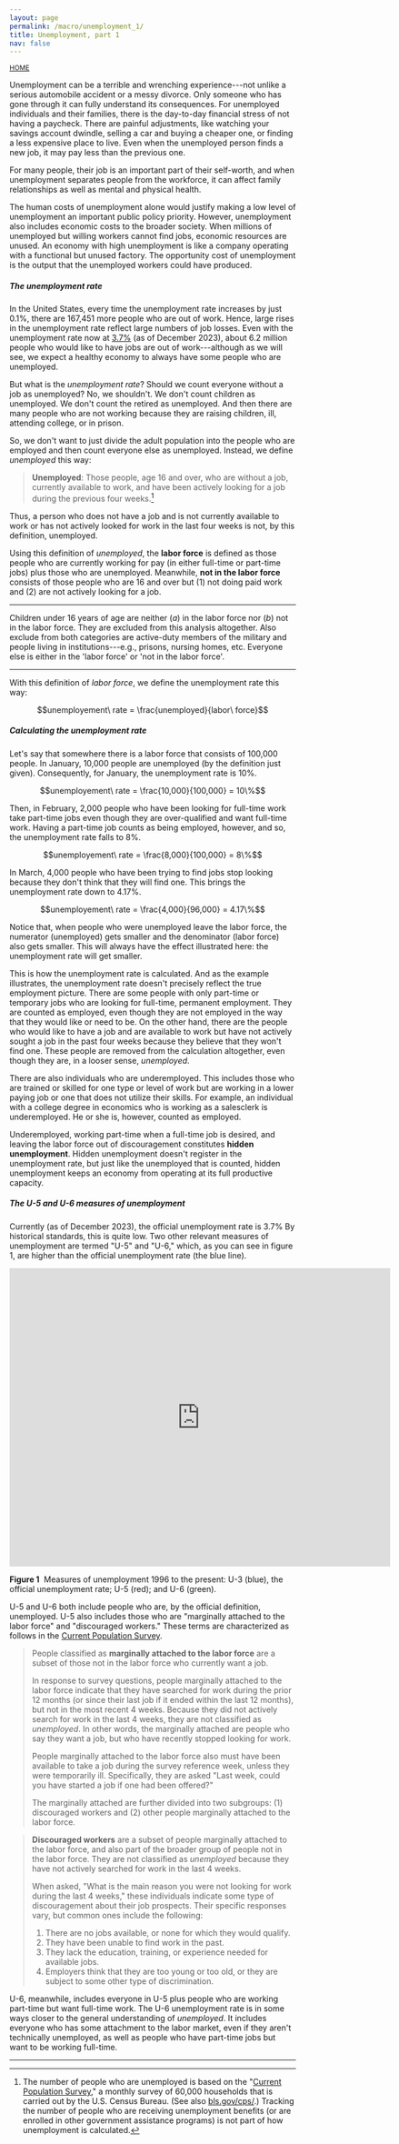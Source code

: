```yaml
---
layout: page
permalink: /macro/unemployment_1/
title: Unemployment, part 1
nav: false
---
```


<link rel="stylesheet" href="/assets/css/table.css">

[<small>HOME</small>](/macro/)


Unemployment can be a terrible and wrenching experience---not unlike a serious automobile accident or a messy divorce. Only someone who has gone through it can fully understand its consequences. For unemployed individuals and their families, there is the day-to-day financial stress of not having a paycheck. There are painful adjustments, like watching your savings account dwindle, selling a car and buying a cheaper one, or finding a less expensive place to live. Even when the unemployed person finds a new job, it may pay less than the previous one. 

For many people, their job is an important part of their self-worth, and when unemployment separates people from the workforce, it can affect family relationships as well as mental and physical health.

The human costs of unemployment alone would justify making a low level of unemployment an important public policy priority. However, unemployment also includes economic costs to the broader society. When millions of unemployed but willing workers cannot find jobs, economic resources are unused. An economy with high unemployment is like a company operating with a functional but unused factory. The opportunity cost of unemployment is the output that the unemployed workers could have produced.

##### The unemployment rate

In the United States, every time the unemployment rate increases by just 0.1%, there are 167,451 more people who are out of work. Hence, large rises in the unemployment rate reflect large numbers of job losses. Even with the unemployment rate now at [3.7%](https://fred.stlouisfed.org/series/UNRATE) (as of December 2023), about 6.2 million people who would like to have jobs are out of work---although as we will see, we expect a healthy economy to always have some people who are unemployed.

But what is the *unemployment rate*? Should we count everyone without a job as unemployed? No, we shouldn't. We don't count children as unemployed. We don't count the retired as unemployed. And then there are many people who are not working because they are raising children, ill, attending college, or in prison.

So, we don't want to just divide the adult population into the people who are employed and then count everyone else as unemployed. Instead, we define *unemployed* this way:

> **Unemployed**: Those people, age 16 and over, who are without a job, currently available to work, and have been actively looking for a job during the previous four weeks.[^1]

[^1]: The number of people who are unemployed is based on the "[Current Population Survey](https://www.census.gov/programs-surveys/cps.html)," a monthly survey of 60,000 households that is carried out by the U.S. Census Bureau. (See also [bls.gov/cps/](https://www.bls.gov/cps/).) Tracking the number of people who are receiving unemployment benefits (or are enrolled in other government assistance programs) is not part of how unemployment is calculated.


Thus, a person who does not have a job and is not currently available to work or has not actively looked for work in the last four weeks is not, by this definition, unemployed. 

Using this definition of *unemployed*, the **labor force** is defined as those people who are currently working for pay (in either full-time or part-time jobs) plus those who are unemployed. Meanwhile, **not in the labor force** consists of those people who are 16 and over but (1) not doing paid work and (2) are not actively looking for a job. 

---

Children under 16 years of age are neither (*a*) in the labor force nor (*b*) not in the labor force. They are excluded from this analysis altogether. Also exclude from both categories are active-duty members of the military and people living in institutions---e.g., prisons, nursing homes, etc. Everyone else is either in the 'labor force' or 'not in the labor force'.

---

With this definition of *labor force*, we define the unemployment rate this way:

$$unemployement\ rate = \frac{unemployed}{labor\ force}$$


##### Calculating the unemployment rate

Let's say that somewhere there is a labor force that consists of 100,000 people. In January, 10,000 people are unemployed (by the definition just given). Consequently, for January, the unemployment rate is 10%.

$$unemployement\ rate = \frac{10,000}{100,000} = 10\%$$

Then, in February, 2,000 people who have been looking for full-time work take part-time jobs even though they are over-qualified and want full-time work. Having a part-time job counts as being employed, however, and so, the unemployment rate falls to 8%.

$$unemployement\ rate = \frac{8,000}{100,000} = 8\%$$

In March, 4,000 people who have been trying to find jobs stop looking because they don't think that they will find one. This brings the unemployment rate down to 4.17%.

$$unemployement\ rate = \frac{4,000}{96,000} = 4.17\%$$

Notice that, when people who were unemployed leave the labor force, the numerator (unemployed) gets smaller and the denominator (labor force) also gets smaller. This will always have the effect illustrated here: the unemployment rate will get smaller.

This is how the unemployment rate is calculated. And as the example illustrates, the unemployment rate doesn't precisely reflect the true employment picture. There are some people with only part-time or temporary jobs who are looking for full-time, permanent employment. They are counted as employed, even though they are not employed in the way that they would like or need to be. On the other hand, there are the people who would like to have a job and are available to work but have not actively sought a job in the past four weeks because they believe that they won't find one. These people are removed from the calculation altogether, even though they are, in a looser sense, *unemployed*.

There are also individuals who are underemployed. This includes those who are trained or skilled for one type or level of work but are working in a lower paying job or one that does not utilize their skills. For example, an individual with a college degree in economics who is working as a salesclerk is underemployed. He or she is, however, counted as employed. 

Underemployed, working part-time when a full-time job is desired, and leaving the labor force out of discouragement constitutes **hidden unemployment**. Hidden unemployment doesn't register in the unemployment rate, but just like the unemployed that is counted, hidden unemployment keeps an economy from operating at its full productive capacity.


##### The U-5 and U-6 measures of unemployment

Currently (as of December 2023), the official unemployment rate is 3.7% By historical standards, this is quite low. Two other relevant measures of unemployment are termed "U-5" and "U-6," which, as you can see in figure 1, are higher than the official unemployment rate (the blue line).


<p align="center"><iframe src="https://fred.stlouisfed.org/graph/graph-landing.php?g=1eTHl&width=670&height=475" scrolling="no" frameborder="0" style="overflow:hidden; width:670px; height:525px;" allowTransparency="true" loading="lazy"></iframe></p>
<div class="caption"><div align="left">
<strong>Figure 1</strong>&nbsp;&nbsp;Measures of unemployment 1996 to the present: U-3 (blue), the official unemployment rate; U-5 (red); and U-6 (green).</div></div>

U-5 and U-6 both include people who are, by the official definition, unemployed. U-5 also includes those who are "marginally attached to the labor force" and "discouraged workers." These terms are characterized as follows in the [Current Population Survey](https://www.bls.gov/cps/definitions.htm).

> People classified as **marginally attached to the labor force** are a subset of those not in the labor force who 
currently want a job.
>
> In response to survey questions, people marginally attached to the labor force indicate that they have searched for work during the prior 12 months (or since their last job if it ended within the last 12 months), but not in the most recent 4 weeks. Because they did not actively search for work in the last 4 weeks, they are not classified as *unemployed*. In other words, the marginally attached are people who say they want a job, but who have recently stopped looking for work.
>
> People marginally attached to the labor force also must have been available to take a job during the survey reference week, unless they were temporarily ill. Specifically, they are asked "Last week, could you have started a job if one had been offered?"
>
> The marginally attached are further divided into two subgroups: (1) discouraged workers and (2) other people marginally attached to the labor force.



> **Discouraged workers** are a subset of people marginally attached to the labor force, and also part of the broader group of people not in the labor force. They are not classified as *unemployed* because they have not actively searched for work in the last 4 weeks.
>
> When asked, "What is the main reason you were not looking for work during the last 4 weeks," these individuals indicate some type of discouragement about their job prospects. Their specific responses vary, but common ones include the following:
>
> 1. There are no jobs available, or none for which they would qualify.
> 2. They have been unable to find work in the past.
> 3. They lack the education, training, or experience needed for available jobs.
> 4. Employers think that they are too young or too old, or they are subject to some other type of discrimination.

U-6, meanwhile, includes everyone in U-5 plus people who are working part-time but want full-time work. The U-6 unemployment rate is in some ways closer to the general understanding of *unemployed*. It includes everyone who has some attachment to the labor market, even if they aren't technically unemployed, as well as people who have part-time jobs but want to be working full-time.

---